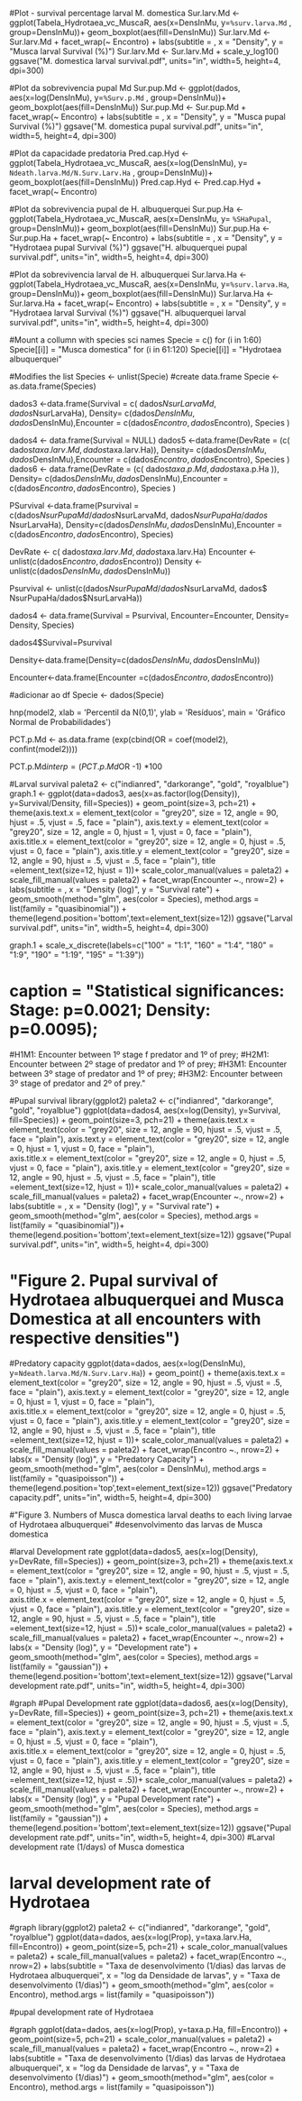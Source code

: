 #Plot - survival percentage larval M. domestica
Sur.larv.Md <- ggplot(Tabela_Hydrotaea_vc_MuscaR, aes(x=DensInMu, y=`%surv.larva.Md` , group=DensInMu))+ 
  geom_boxplot(aes(fill=DensInMu))
Sur.larv.Md <- Sur.larv.Md + facet_wrap(~ Encontro)  +
  labs(subtitle = ,
       x = "Density",
       y = "Musca larval Survival (%)")
Sur.larv.Md <- Sur.larv.Md + scale_y_log10()
ggsave("M. domestica larval survival.pdf", units="in", width=5, height=4, dpi=300)

#Plot da sobrevivencia pupal Md
Sur.pup.Md <- ggplot(dados, aes(x=log(DensInMu), y=`%Surv.p.Md` , group=DensInMu))+ 
  geom_boxplot(aes(fill=DensInMu))
Sur.pup.Md <- Sur.pup.Md + facet_wrap(~ Encontro) +
  labs(subtitle = ,
       x = "Density",
       y = "Musca pupal Survival (%)")
ggsave("M. domestica pupal survival.pdf", units="in", width=5, height=4, dpi=300)

#Plot da capacidade predatoria
Pred.cap.Hyd <- ggplot(Tabela_Hydrotaea_vc_MuscaR, aes(x=log(DensInMu), y= `Ndeath.larva.Md/N.Surv.Larv.Ha` , group=DensInMu))+ 
  geom_boxplot(aes(fill=DensInMu))
Pred.cap.Hyd <- Pred.cap.Hyd + facet_wrap(~ Encontro)

#Plot da sobrevivencia pupal de H. albuquerquei
Sur.pup.Ha <- ggplot(Tabela_Hydrotaea_vc_MuscaR, aes(x=DensInMu, y= `%SHaPupal`, group=DensInMu))+ 
  geom_boxplot(aes(fill=DensInMu))
Sur.pup.Ha <- Sur.pup.Ha + facet_wrap(~ Encontro) +
  labs(subtitle = ,
       x = "Density",
       y = "Hydrotaea pupal Survival (%)")
ggsave("H. albuquerquei pupal survival.pdf", units="in", width=5, height=4, dpi=300)

#Plot da sobrevivencia larval de H. albuquerquei
Sur.larva.Ha <- ggplot(Tabela_Hydrotaea_vc_MuscaR, aes(x=DensInMu, y=`%surv.larva.Ha`, group=DensInMu))+ 
  geom_boxplot(aes(fill=DensInMu))
Sur.larva.Ha <- Sur.larva.Ha + facet_wrap(~ Encontro) +
  labs(subtitle = ,
       x = "Density",
       y = "Hydrotaea larval Survival (%)")
ggsave("H. albuquerquei larval survival.pdf", units="in", width=5, height=4, dpi=300)

#Mount a collumn with species sci names
Specie = c()
for (i in 1:60)
  Specie[[i]] = "Musca domestica"
for (i in 61:120)
  Specie[[i]] = "Hydrotaea albuquerquei"

#Modifies the list
Species <- unlist(Specie) 
#create data.frame 
Specie <-as.data.frame(Species)

dados3 <-data.frame(Survival = c( dados$NsurLarvaMd, dados$NsurLarvaHa), Density=
                       c(dados$DensInMu, dados$DensInMu),Encounter =
                       c(dados$Encontro, dados$Encontro), Species ) 

dados4 <- data.frame(Survival = NULL)
dados5 <-data.frame(DevRate = (c( dados$taxa.larv.Md , dados$taxa.larv.Ha)), Density=
                      c(dados$DensInMu, dados$DensInMu),Encounter =
                      c(dados$Encontro, dados$Encontro), Species ) 
dados6 <- data.frame(DevRate = (c( dados$taxa.p.Md , dados$taxa.p.Ha )), Density=
                       c(dados$DensInMu, dados$DensInMu),Encounter =
                       c(dados$Encontro, dados$Encontro), Species ) 

PSurvival <-data.frame(Psurvival = c(dados$NsurPupaMd/dados$NsurLarvaMd, dados$NsurPupaHa/dados$
               NsurLarvaHa), Density=c(dados$DensInMu, dados$DensInMu),Encounter =
                       c(dados$Encontro, dados$Encontro), Species)

DevRate <-  c( dados$taxa.larv.Md , dados$taxa.larv.Ha)
Encounter <- unlist(c(dados$Encontro, dados$Encontro))
Density <- unlist(c(dados$DensInMu, dados$DensInMu))

Psurvival <- unlist(c(dados$NsurPupaMd/dados$NsurLarvaMd, dados$
                 NsurPupaHa/dados$NsurLarvaHa))

dados4 <- data.frame(Survival = Psurvival, Encounter=Encounter, Density=
                       Density, Species)
                       
dados4$Survival=Psurvival

Density<-data.frame(Density=c(dados$DensInMu, dados$DensInMu))

Encounter<-data.frame(Encounter =c(dados$Encontro, dados$Encontro))

#adicionar ao df
Specie <- dados(Specie)

hnp(model2, xlab = 'Percentil da N(0,1)', ylab = 'Resíduos', main = 'Gráfico Normal de Probabilidades')

PCT.p.Md <- as.data.frame (exp(cbind(OR = coef(model2), confint(model2))))

PCT.p.Md$interp = (PCT.p.Md$OR -1) *100

#Larval survival
paleta2 <- c("indianred", "darkorange", "gold", "royalblue")
graph.1 <- ggplot(data=dados3, aes(x=as.factor(log(Density)), y=Survival/Density, fill=Species)) +
  geom_point(size=3, pch=21) +
  theme(axis.text.x = element_text(color = "grey20", size = 12, angle = 90, hjust = .5, vjust = .5, face = "plain"),
        axis.text.y = element_text(color = "grey20", size = 12, angle = 0, hjust = 1, vjust = 0, face = "plain"),  
        axis.title.x = element_text(color = "grey20", size = 12, angle = 0, hjust = .5, vjust = 0, face = "plain"),
        axis.title.y = element_text(color = "grey20", size = 12, angle = 90, hjust = .5, vjust = .5, face = "plain"),
        title =element_text(size=12, hjust = 1))+
  scale_color_manual(values = paleta2) +
  scale_fill_manual(values = paleta2) +
  facet_wrap(Encounter ~., nrow=2) +
  labs(subtitle =  ,
       x = "Density (log)",
       y = "Survival rate") +
  geom_smooth(method="glm", aes(color = Species),
              method.args = list(family = "quasibinomial")) +
  theme(legend.position='bottom',text=element_text(size=12))
ggsave("Larval survival.pdf", units="in", width=5, height=4, dpi=300)

graph.1 + scale_x_discrete(labels=c("100" = "1:1", "160" = "1:4",
                          "180" = "1:9", "190" = "1:19", "195" = "1:39"))
# caption = "Statistical significances: Stage: p=0.0021; Density: p=0.0095); 
#H1M1: Encounter between 1º stage f predator and 1º of prey;
#H2M1: Encounter between 2º stage of predator and 1º of prey;
#H3M1: Encounter between 3º stage of predator and 1º of prey;
#H3M2: Encounter between 3º stage of predator and 2º of prey."

#Pupal survival
library(ggplot2)
paleta2 <- c("indianred", "darkorange", "gold", "royalblue")
ggplot(data=dados4, aes(x=log(Density), y=Survival, fill=Species)) +
  geom_point(size=3, pch=21) + 
  theme(axis.text.x = element_text(color = "grey20", size = 12, angle = 90, hjust = .5, vjust = .5, face = "plain"),
        axis.text.y = element_text(color = "grey20", size = 12, angle = 0, hjust = 1, vjust = 0, face = "plain"),  
        axis.title.x = element_text(color = "grey20", size = 12, angle = 0, hjust = .5, vjust = 0, face = "plain"),
        axis.title.y = element_text(color = "grey20", size = 12, angle = 90, hjust = .5, vjust = .5, face = "plain"),
        title =element_text(size=12, hjust = 1))+
  scale_color_manual(values = paleta2) +
  scale_fill_manual(values = paleta2) +
    facet_wrap(Encounter ~., nrow=2) +
  labs(subtitle = ,
       x = "Density (log)",
       y = "Survival rate") +
  geom_smooth(method="glm", aes(color = Species), 
              method.args = list(family = "quasibinomial"))+  
  theme(legend.position='bottom',text=element_text(size=12))
ggsave("Pupal survival.pdf", units="in", width=5, height=4, dpi=300)

# "Figure 2. Pupal survival of Hydrotaea albuquerquei and Musca Domestica at all encounters with respective densities")


#Predatory capacity
ggplot(data=dados, aes(x=log(DensInMu), y=`Ndeath.larva.Md/N.Surv.Larv.Ha`)) +
  geom_point()  +
  theme(axis.text.x = element_text(color = "grey20", size = 12, angle = 90, hjust = .5, vjust = .5, face = "plain"),
        axis.text.y = element_text(color = "grey20", size = 12, angle = 0, hjust = 1, vjust = 0, face = "plain"),  
        axis.title.x = element_text(color = "grey20", size = 12, angle = 0, hjust = .5, vjust = 0, face = "plain"),
        axis.title.y = element_text(color = "grey20", size = 12, angle = 90, hjust = .5, vjust = .5, face = "plain"),
        title =element_text(size=12, hjust = 1))+
  scale_color_manual(values = paleta2) +
  scale_fill_manual(values = paleta2) +
  facet_wrap(Encontro ~., nrow=2) +
  labs(x = "Density (log)",
       y = "Predatory Capacity") +
  geom_smooth(method="glm", aes(color = DensInMu),
              method.args = list(family = "quasipoisson")) +
  theme(legend.position='top',text=element_text(size=12))
ggsave("Predatory capacity.pdf", units="in", width=5, height=4, dpi=300)

#"Figure 3. Numbers of Musca domestica larval deaths to each living larvae of Hydrotaea albuquerquei"
#desenvolvimento das larvas de Musca domestica



#larval Development rate
ggplot(data=dados5, aes(x=log(Density), y=DevRate, fill=Species)) +
  geom_point(size=3, pch=21)  +
  theme(axis.text.x = element_text(color = "grey20", size = 12, angle = 90, hjust = .5, vjust = .5, face = "plain"),
        axis.text.y = element_text(color = "grey20", size = 12, angle = 0, hjust = .5, vjust = 0, face = "plain"),  
        axis.title.x = element_text(color = "grey20", size = 12, angle = 0, hjust = .5, vjust = 0, face = "plain"),
        axis.title.y = element_text(color = "grey20", size = 12, angle = 90, hjust = .5, vjust = .5, face = "plain"),
        title =element_text(size=12, hjust = .5))+
  scale_color_manual(values = paleta2) +
  scale_fill_manual(values = paleta2) +
  facet_wrap(Encounter ~., nrow=2) +
  labs(x = "Density (log)",
       y = "Development rate") +
  geom_smooth(method="glm", aes(color = Species),
              method.args = list(family = "gaussian")) +
  theme(legend.position='bottom',text=element_text(size=12))
ggsave("Larval development rate.pdf", units="in", width=5, height=4, dpi=300)

#graph
#Pupal Development rate
ggplot(data=dados6, aes(x=log(Density), y=DevRate, fill=Species)) +
  geom_point(size=3, pch=21)  +
  theme(axis.text.x = element_text(color = "grey20", size = 12, angle = 90, hjust = .5, vjust = .5, face = "plain"),
        axis.text.y = element_text(color = "grey20", size = 12, angle = 0, hjust = .5, vjust = 0, face = "plain"),  
        axis.title.x = element_text(color = "grey20", size = 12, angle = 0, hjust = .5, vjust = 0, face = "plain"),
        axis.title.y = element_text(color = "grey20", size = 12, angle = 90, hjust = .5, vjust = .5, face = "plain"),
        title =element_text(size=12, hjust = .5))+
  scale_color_manual(values = paleta2) +
  scale_fill_manual(values = paleta2) +
  facet_wrap(Encounter ~., nrow=2) +
  labs(x = "Density (log)",
       y = "Pupal Development rate") +
  geom_smooth(method="glm", aes(color = Species),
              method.args = list(family = "gaussian")) +
  theme(legend.position='bottom',text=element_text(size=12))
ggsave("Pupal development rate.pdf", units="in", width=5, height=4, dpi=300)
#Larval development rate (1/days) of Musca domestica

# larval development rate of Hydrotaea
#graph
library(ggplot2)
paleta2 <- c("indianred", "darkorange", "gold", "royalblue")
ggplot(data=dados, aes(x=log(Prop), y=taxa.larv.Ha, fill=Encontro)) +
  geom_point(size=5, pch=21) +
  scale_color_manual(values = paleta2) +
  scale_fill_manual(values = paleta2) +
  facet_wrap(Encontro ~., nrow=2) +
  labs(subtitle = "Taxa de desenvolvimento (1/dias) das larvas de Hydrotaea albuquerquei",
       x = "log da Densidade de larvas",
       y = "Taxa de desenvolvimento (1/dias)") +
  geom_smooth(method="glm", aes(color = Encontro),
              method.args = list(family = "quasipoisson"))

#pupal development rate of Hydrotaea

#graph
ggplot(data=dados, aes(x=log(Prop), y=taxa.p.Ha, fill=Encontro)) +
  geom_point(size=5, pch=21) +
  scale_color_manual(values = paleta2) +
  scale_fill_manual(values = paleta2) +
  facet_wrap(Encontro ~., nrow=2) +
  labs(subtitle = "Taxa de desenvolvimento (1/dias) das larvas de Hydrotaea albuquerquei",
       x = "log da Densidade de larvas",
       y = "Taxa de desenvolvimento (1/dias)") +
  geom_smooth(method="glm", aes(color = Encontro),
              method.args = list(family = "quasipoisson"))
              


